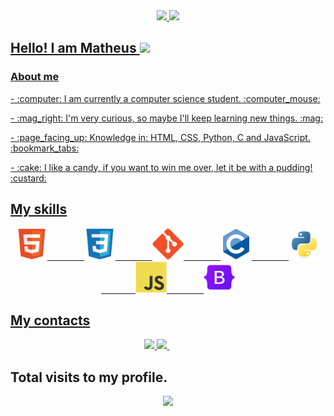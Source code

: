 <div align="center">
  <a href="https://github.com/Ma1heus">
  <img height="180em" src="https://github-readme-stats.vercel.app/api?username=Ma1heus&show_icons=true&theme=tokyonight&include_all_commits=true&count_private=true"/>
  <img height="180em" src="https://github-readme-stats.vercel.app/api/top-langs/?username=Ma1heus&layout=compact&langs_count=7&theme=tokyonight"/>
</div>

## Hello! I am Matheus <img src="https://raw.githubusercontent.com/iampavangandhi/iampavangandhi/master/gifs/Hi.gif" width="30px"></h2>

### About me
<div style="display: inline_block">
  <p> - :computer: I am currently a computer science student. :computer_mouse:</p>
  <p> - :mag_right: I'm very curious, so maybe I'll keep learning new things. :mag:</p>
  <p> - :page_facing_up: Knowledge in: HTML, CSS, Python, C and JavaScript. :bookmark_tabs:</p>
  <p> - :cake: I like a candy, if you want to win me over, let it be with a pudding! :custard:</p>
</div>

## My skills 
<div align="center">
  <img height="50" src="https://raw.githubusercontent.com/devicons/devicon/master/icons/html5/html5-original.svg">
  &nbsp;&nbsp;&nbsp;&nbsp;&nbsp;&nbsp;&nbsp;&nbsp;&nbsp;&nbsp;&nbsp;&nbsp;&nbsp;
  <img height="50" src="https://raw.githubusercontent.com/devicons/devicon/master/icons/css3/css3-original.svg">
  &nbsp;&nbsp;&nbsp;&nbsp;&nbsp;&nbsp;&nbsp;&nbsp;&nbsp;&nbsp;&nbsp;&nbsp;&nbsp;
  <img height="50" src="https://raw.githubusercontent.com/devicons/devicon/master/icons/git/git-original.svg">
  &nbsp;&nbsp;&nbsp;&nbsp;&nbsp;&nbsp;&nbsp;&nbsp;&nbsp;&nbsp;&nbsp;&nbsp;&nbsp;
  <img height="50" src="https://raw.githubusercontent.com/devicons/devicon/master/icons/c/c-original.svg">
  &nbsp;&nbsp;&nbsp;&nbsp;&nbsp;&nbsp;&nbsp;&nbsp;&nbsp;&nbsp;&nbsp;&nbsp;&nbsp;
  <img height="50" src="https://raw.githubusercontent.com/devicons/devicon/master/icons/python/python-original.svg">
  &nbsp;&nbsp;&nbsp;&nbsp;&nbsp;&nbsp;&nbsp;&nbsp;&nbsp;&nbsp;&nbsp;&nbsp;&nbsp;
  <img height="50" src="https://raw.githubusercontent.com/devicons/devicon/master/icons/javascript/javascript-original.svg">
  &nbsp;&nbsp;&nbsp;&nbsp;&nbsp;&nbsp;&nbsp;&nbsp;&nbsp;&nbsp;&nbsp;&nbsp;&nbsp;
  <img height="50" src="https://raw.githubusercontent.com/devicons/devicon/master/icons/bootstrap/bootstrap-original.svg">
</div>
    
## My contacts
<div align="center">
  <a>
      <a href="https://www.linkedin.com/in/matheus-rodrigues-o-ambicioso-em-programacao-e-tecnologia/">
        <img src="https://img.shields.io/badge/linkedin-%230077B5.svg?&style=for-the-badge&logo=linkedin&logoColor=white&link=mailto:https://www.linkedin.com/in/matheus-rodrigues-o-ambicioso-em-programacao-e-tecnologia/"
     </a>
      <a href="mailto:rod.luzmatheus@gmail.com">
        <img src="https://img.shields.io/badge/gmail-D14836?&style=for-the-badge&logo=gmail&logoColor=white&link=mailto:rod.luzmatheus@gmail.com">
    </a>
    &nbsp;&nbsp;&nbsp;&nbsp;&nbsp;&nbsp;&nbsp;&nbsp;&nbsp;
  </a>
</div>  
  
 ## Total visits to my profile. <br>
 <p align="center"> 
   <img alingn="center" src="https://profile-counter.glitch.me/Ma1heus/count.svg" />
 </p>

